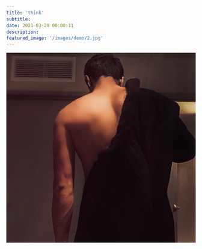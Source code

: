 ```yaml
---
title: 'think'
subtitle:
date: 2021-03-29 00:00:11
description:
featured_image: '/images/demo/2.jpg'
---
```


![](/images/demo/2.jpg)